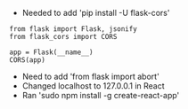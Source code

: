 - Needed to add 'pip install -U flask-cors'
```
from flask import Flask, jsonify
from flask_cors import CORS

app = Flask(__name__)
CORS(app)

```
- Need to add 'from flask import abort'
- Changed localhost to 127.0.0.1 in React
- Ran 'sudo npm install -g create-react-app'